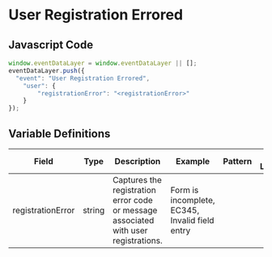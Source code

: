 # User Registration Errored

### 

## Javascript Code
```js
window.eventDataLayer = window.eventDataLayer || [];
eventDataLayer.push({
  "event": "User Registration Errored",
    "user": {
        "registrationError": "<registrationError>"
    }
});
```

## Variable Definitions

|Field|Type|Description|Example|Pattern|Min Length|Max Length|Minimum|Maximum|Multiple Of|
| --- | --- | --- | --- | --- | --- | --- | --- | --- | --- |
|registrationError|string|Captures the registration error code or message associated with user registrations.|Form is incomplete, EC345, Invalid field entry|||||||



